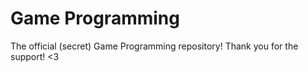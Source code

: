 Game Programming
================

The official (secret) Game Programming repository! Thank you for the support! <3
